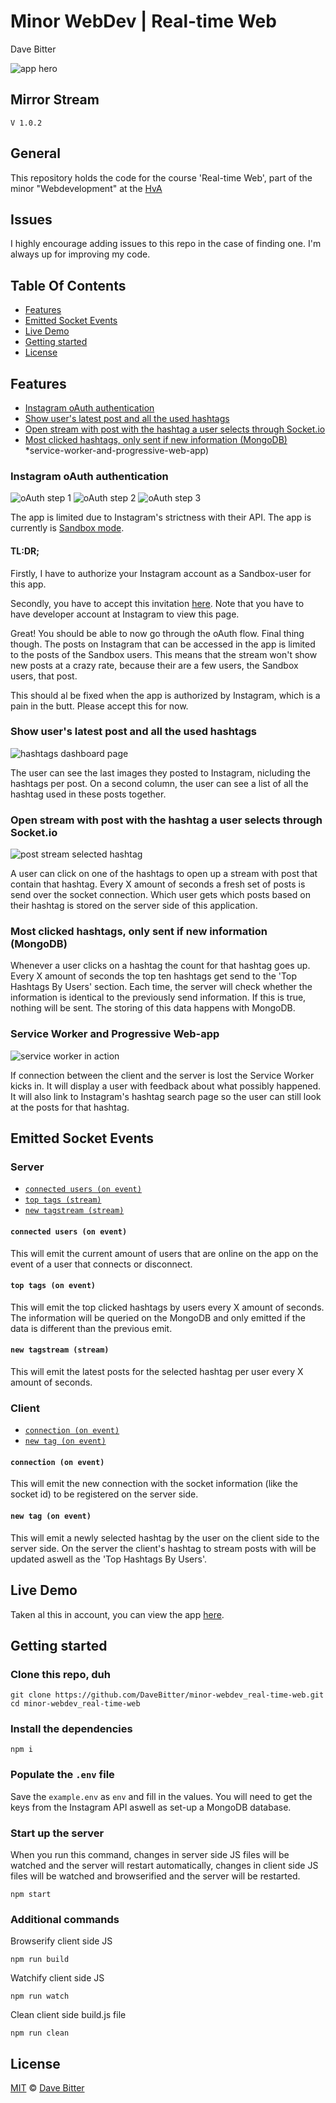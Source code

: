 # Minor WebDev | Real-time Web 
Dave Bitter 

![app hero](https://raw.githubusercontent.com/DaveBitter/minor-webdev_real-time-web/develop/screenshots/hero.jpg) 

## Mirror Stream
    V 1.0.2
 
## General 
This repository holds the code for the course 'Real-time Web', part of the minor "Webdevelopment" at the [HvA](http://www.hva.nl/) 
 
## Issues 
I highly encourage adding issues to this repo in the case of finding one. I'm always up for improving my code. 

## Table Of Contents
* [Features ](#features)
* [Emitted Socket Events](#emitted-socket-events)
* [Live Demo ](#live-demo)
* [Getting started ](#getting-started)
* [License ](#license)

## Features 
* [Instagram oAuth authentication ](#Instagram-oAuth-authentication)
* [Show user's latest post and all the used hashtags](#show-users-latest-post-and-all-the-used-hashtags)
* [Open stream with post with the hashtag a user selects through Socket.io ](#open-stream-with-post-with-the-hashtag-a-user-selects-through-socketio)
* [Most clicked hashtags, only sent if new information (MongoDB)](#most-clicked-hashtags-only-sent-if-new-information-mongodb)
*service-worker-and-progressive-web-app)
 
### Instagram oAuth authentication
![oAuth step 1](https://raw.githubusercontent.com/DaveBitter/minor-webdev_real-time-web/develop/screenshots/oauth_0_hero.jpg)
![oAuth step 2](https://raw.githubusercontent.com/DaveBitter/minor-webdev_real-time-web/develop/screenshots/oauth_1_hero.jpg) 
![oAuth step 3](https://raw.githubusercontent.com/DaveBitter/minor-webdev_real-time-web/develop/screenshots/oauth_2_hero.jpg) 

The app is limited due to Instagram's strictness with their API. The app is currently is [Sandbox mode](https://www.Instagram.com/developer/Sandbox/). 
 
#### TL:DR; 
Firstly, I have to authorize your Instagram account as a Sandbox-user for this app.  
 
Secondly, you have to accept this invitation [here](https://www.Instagram.com/developer/clients/Sandbox_invites/). Note that you have to have developer account at Instagram to view this page. 
 
Great! You should be able to now go through the oAuth flow. Final thing though. The posts on Instagram that can be accessed in the app is limited to the posts of the Sandbox users. This means that the stream won't show new posts at a crazy rate, because their are a few users, the Sandbox users, that post. 
 
This should al be fixed when the app is authorized by Instagram, which is a pain in the butt. Please accept this for now. 

### Show user's latest post and all the used hashtags 
![hashtags dashboard page](https://raw.githubusercontent.com/DaveBitter/minor-webdev_real-time-web/develop/screenshots/app_0_hero.jpg)

The user can see the last images they posted to Instagram, nicluding the hashtags per post. On a second column, the user can see a list of all the hashtag used in these posts together.

### Open stream with post with the hashtag a user selects through Socket.io 
![post stream selected hashtag](https://raw.githubusercontent.com/DaveBitter/minor-webdev_real-time-web/develop/screenshots/app_1_hero.jpg)

A user can click on one of the hashtags to open up a stream with post that contain that hashtag. Every X amount of seconds a fresh set of posts is send over the socket connection. Which user gets which posts based on their hashtag is stored on the server side of this application.

### Most clicked hashtags, only sent if new information (MongoDB)
Whenever a user clicks on a hashtag the count for that hashtag goes up. Every X amount of seconds the top ten hashtags get send to the 'Top Hashtags By Users' section. Each time, the server will check whether the information is identical to the previously send information. If this is true, nothing will be sent. The storing of this data happens with MongoDB.

### Service Worker and Progressive Web-app
![service worker in action](https://raw.githubusercontent.com/DaveBitter/minor-webdev_real-time-web/develop/screenshots/sw_0_hero.jpg)

If connection between the client and the server is lost the Service Worker kicks in. It will display a user with feedback about what possibly happened. It will also link to Instagram's hashtag search page so the user can still look at the posts for that hashtag.

## Emitted Socket Events
### Server
* [```connected users (on event)```](#connected-users-on-event)
* [```top tags (stream)```](#top-tags-stream)
* [```new tagstream (stream)```](#new-tagstream-stream)

#### ```connected users (on event)```
This will emit the current amount of users that are online on the app on the event of a user that connects or disconnect.

#### ```top tags (on event)```
This will emit the top clicked hashtags by users every X amount of seconds. The information will be queried on the MongoDB and only emitted if the data is different than the previous emit.

#### ```new tagstream (stream)```
This will emit the latest posts for the selected hashtag per user every X amount of seconds.

### Client
* [```connection (on event)```](#connection-on-event)
* [```new tag (on event)```](#new-tag-on-event)

#### ```connection (on event)```
This will emit the new connection with the socket information (like the socket id) to be registered on the server side.

#### ```new tag (on event)```
This will emit a newly selected hashtag by the user on the client side to the server side. On the server the client's hashtag to stream posts with will be updated aswell as the 'Top Hashtags By Users'.

## Live Demo 
Taken al this in account, you can view the app [here](https://minor-webdev-real-time-web.herokuapp.com/). 
 
## Getting started 
### Clone this repo, duh 
    git clone https://github.com/DaveBitter/minor-webdev_real-time-web.git 
    cd minor-webdev_real-time-web 

### Install the dependencies 
    npm i 
 
### Populate the ```.env``` file 
Save the ```example.env``` as ```env``` and fill in the values. 
You will need to get the keys from the Instagram API aswell as set-up a MongoDB database.
 
### Start up the server 
When you run this command, changes in server side JS files will be watched and the server will restart automatically, changes in client side JS files will be watched and browserified and the server will be restarted. 
     
    npm start 
 
### Additional commands 
Browserify client side JS 
 
    npm run build 
 
Watchify client side JS 
 
    npm run watch 
 
Clean client side build.js file 
 
    npm run clean 
 
## License 
[MIT](LICENSE.md) © [Dave Bitter](https://github.com/DaveBitter/) 
 